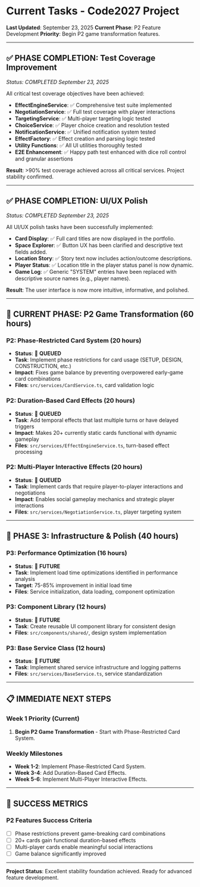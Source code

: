 # Current Tasks - Code2027 Project

**Last Updated**: September 23, 2025
**Current Phase**: P2 Feature Development
**Priority**: Begin P2 game transformation features.

---

## ✅ **PHASE COMPLETION: Test Coverage Improvement**
*Status: COMPLETED September 23, 2025*

All critical test coverage objectives have been achieved:
- **EffectEngineService**: ✅ Comprehensive test suite implemented
- **NegotiationService**: ✅ Full test coverage with player interactions
- **TargetingService**: ✅ Multi-player targeting logic tested
- **ChoiceService**: ✅ Player choice creation and resolution tested
- **NotificationService**: ✅ Unified notification system tested
- **EffectFactory**: ✅ Effect creation and parsing logic tested
- **Utility Functions**: ✅ All UI utilities thoroughly tested
- **E2E Enhancement**: ✅ Happy path test enhanced with dice roll control and granular assertions

**Result**: >90% test coverage achieved across all critical services. Project stability confirmed.

---

## ✅ **PHASE COMPLETION: UI/UX Polish**
*Status: COMPLETED September 23, 2025*

All UI/UX polish tasks have been successfully implemented:
- **Card Display**: ✅ Full card titles are now displayed in the portfolio.
- **Space Explorer**: ✅ Button UX has been clarified and descriptive text fields added.
- **Location Story**: ✅ Story text now includes action/outcome descriptions.
- **Player Status**: ✅ Location title in the player status panel is now dynamic.
- **Game Log**: ✅ Generic "SYSTEM" entries have been replaced with descriptive source names (e.g., player names).

**Result**: The user interface is now more intuitive, informative, and polished.

---

## 🚀 **CURRENT PHASE: P2 Game Transformation (60 hours)**

### **P2: Phase-Restricted Card System (20 hours)**
- **Status**: 🔄 **QUEUED**
- **Task**: Implement phase restrictions for card usage (SETUP, DESIGN, CONSTRUCTION, etc.)
- **Impact**: Fixes game balance by preventing overpowered early-game card combinations
- **Files**: `src/services/CardService.ts`, card validation logic

### **P2: Duration-Based Card Effects (20 hours)**
- **Status**: 🔄 **QUEUED**
- **Task**: Add temporal effects that last multiple turns or have delayed triggers
- **Impact**: Makes 20+ currently static cards functional with dynamic gameplay
- **Files**: `src/services/EffectEngineService.ts`, turn-based effect processing

### **P2: Multi-Player Interactive Effects (20 hours)**
- **Status**: 🔄 **QUEUED**
-  **Task**: Implement cards that require player-to-player interactions and negotiations
- **Impact**: Enables social gameplay mechanics and strategic player interactions
- **Files**: `src/services/NegotiationService.ts`, player targeting system

---

## 🔧 **PHASE 3: Infrastructure & Polish (40 hours)**

### **P3: Performance Optimization (16 hours)**
- **Status**: 🔄 **FUTURE**
- **Task**: Implement load time optimizations identified in performance analysis
- **Target**: 75-85% improvement in initial load time
- **Files**: Service initialization, data loading, component optimization

### **P3: Component Library (12 hours)**
- **Status**: 🔄 **FUTURE**
- **Task**: Create reusable UI component library for consistent design
- **Files**: `src/components/shared/`, design system implementation

### **P3: Base Service Class (12 hours)**
- **Status**: 🔄 **FUTURE**
- **Task**: Implement shared service infrastructure and logging patterns
- **Files**: `src/services/BaseService.ts`, service standardization

---

## 📋 **IMMEDIATE NEXT STEPS**

### **Week 1 Priority (Current)**
1. **Begin P2 Game Transformation** - Start with Phase-Restricted Card System.

### **Weekly Milestones**
- **Week 1-2**: Implement Phase-Restricted Card System.
- **Week 3-4**: Add Duration-Based Card Effects.
- **Week 5-6**: Implement Multi-Player Interactive Effects.

---

## 🎯 **SUCCESS METRICS**

### **P2 Features Success Criteria**
- [ ] Phase restrictions prevent game-breaking card combinations
- [ ] 20+ cards gain functional duration-based effects
- [ ] Multi-player cards enable meaningful social interactions
- [ ] Game balance significantly improved

---

**Project Status**: Excellent stability foundation achieved. Ready for advanced feature development.
